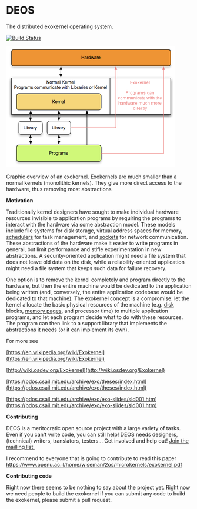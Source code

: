 # DEOS

The distributed exokernel operating system.

[![Build Status](https://travis-ci.org/friedrich12/DEOS.svg?branch=master)](https://travis-ci.org/friedrich12/DEOS)

![](/assets/import.png)

Graphic overview of an exokernel. Exokernels are much smaller than a normal kernels \(monolithic kernels\). They give more direct access to the hardware, thus removing most abstractions

**Motivation**

Traditionally kernel designers have sought to make individual hardware resources invisible to application programs by requiring the programs to interact with the hardware via some abstraction model. These models include file systems for disk storage, virtual address spaces for memory, [schedulers](https://en.wikipedia.org/wiki/Scheduling_%28computing%29) for task management, and [sockets](https://en.wikipedia.org/wiki/Berkeley_sockets) for network communication. These abstractions of the hardware make it easier to write programs in general, but limit performance and stifle experimentation in new abstractions. A security-oriented application might need a file system that does not leave old data on the disk, while a reliability-oriented application might need a file system that keeps such data for failure recovery.

One option is to remove the kernel completely and program directly to the hardware, but then the entire machine would be dedicated to the application being written \(and, conversely, the entire application codebase would be dedicated to that machine\). The exokernel concept is a compromise: let the kernel allocate the basic physical resources of the machine \(e.g. [disk](https://en.wikipedia.org/wiki/Computer_disk) blocks, [memory pages](https://en.wikipedia.org/wiki/Memory_page), and processor time\) to multiple application programs, and let each program decide what to do with these resources. The program can then link to a support library that implements the abstractions it needs \(or it can implement its own\).

For more see

[https://en.wikipedia.org/wiki/Exokernel](https://en.wikipedia.org/wiki/Exokernel) [ ](http://wiki.osdev.org/Exokernel)

[http://wiki.osdev.org/Exokernel](http://wiki.osdev.org/Exokernel)

[https://pdos.csail.mit.edu/archive/exo/theses/index.html](https://pdos.csail.mit.edu/archive/exo/theses/index.html)

[https://pdos.csail.mit.edu/archive/exo/exo-slides/sld001.htm](https://pdos.csail.mit.edu/archive/exo/exo-slides/sld001.htm)

**Contributing**

DEOS is a meritocratic open source project with a large variety of tasks. Even if you can't write code, you can still help! DEOS needs designers, \(technical\) writers, translators, testers... Get involved and help out! [Join the mailling list.](https://docs.google.com/forms/d/e/1FAIpQLSes4ibh1F-PTGdaPns6k446ODwOSNaju3DksLgOB_Zo-IMu_Q/viewform?usp=sf_link)

I recommend to everyone that is going to contribute to read this paper https://www.openu.ac.il/home/wiseman/2os/microkernels/exokernel.pdf

**Contributing code**

Right now there seems to be nothing to say about the project yet. Right now we need people to build the exokernel if you can submit any code to build the exokernel, please submit a pull request.

